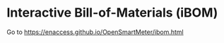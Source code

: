 # Interactive Bill-of-Materials (iBOM)

Go to <https://enaccess.github.io/OpenSmartMeter/ibom.html>
